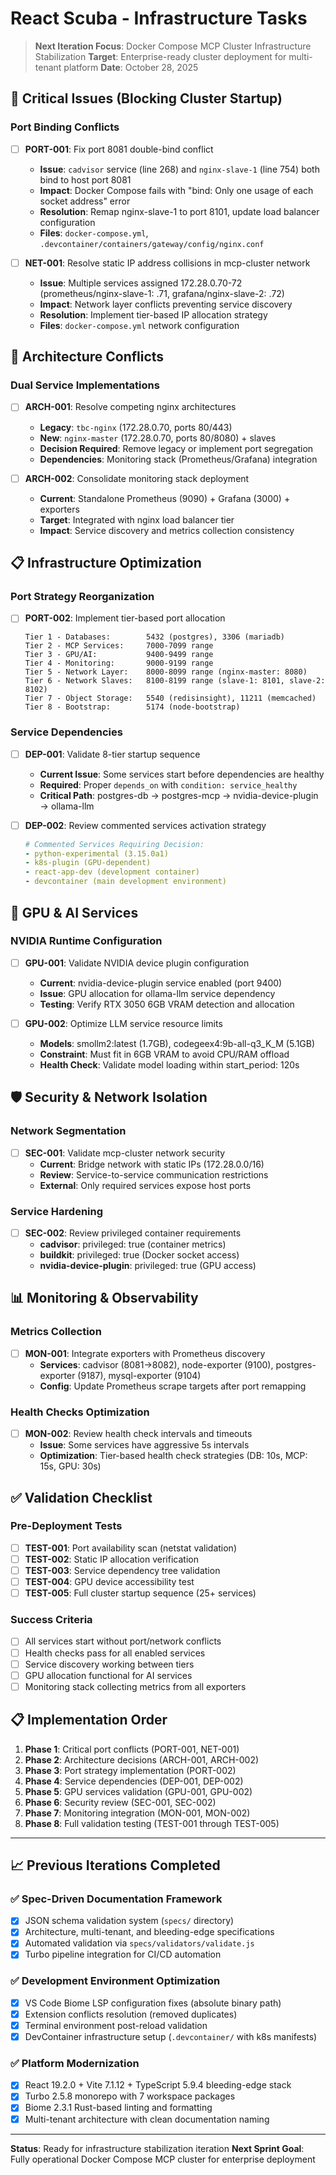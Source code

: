 # React Scuba - Infrastructure Tasks

> **Next Iteration Focus**: Docker Compose MCP Cluster Infrastructure Stabilization
> **Target**: Enterprise-ready cluster deployment for multi-tenant platform
> **Date**: October 28, 2025

## 🚨 Critical Issues (Blocking Cluster Startup)

### Port Binding Conflicts

- [ ] **PORT-001**: Fix port 8081 double-bind conflict

  - **Issue**: `cadvisor` service (line 268) and `nginx-slave-1` (line 754) both bind to host port 8081
  - **Impact**: Docker Compose fails with "bind: Only one usage of each socket address" error
  - **Resolution**: Remap nginx-slave-1 to port 8101, update load balancer configuration
  - **Files**: `docker-compose.yml`, `.devcontainer/containers/gateway/config/nginx.conf`

- [ ] **NET-001**: Resolve static IP address collisions in mcp-cluster network
  - **Issue**: Multiple services assigned 172.28.0.70-72 (prometheus/nginx-slave-1: .71, grafana/nginx-slave-2: .72)
  - **Impact**: Network layer conflicts preventing service discovery
  - **Resolution**: Implement tier-based IP allocation strategy
  - **Files**: `docker-compose.yml` network configuration

## 🔧 Architecture Conflicts

### Dual Service Implementations

- [ ] **ARCH-001**: Resolve competing nginx architectures

  - **Legacy**: `tbc-nginx` (172.28.0.70, ports 80/443)
  - **New**: `nginx-master` (172.28.0.70, ports 80/8080) + slaves
  - **Decision Required**: Remove legacy or implement port segregation
  - **Dependencies**: Monitoring stack (Prometheus/Grafana) integration

- [ ] **ARCH-002**: Consolidate monitoring stack deployment
  - **Current**: Standalone Prometheus (9090) + Grafana (3000) + exporters
  - **Target**: Integrated with nginx load balancer tier
  - **Impact**: Service discovery and metrics collection consistency

## 📋 Infrastructure Optimization

### Port Strategy Reorganization

- [ ] **PORT-002**: Implement tier-based port allocation

  ```text
  Tier 1 - Databases:        5432 (postgres), 3306 (mariadb)
  Tier 2 - MCP Services:     7000-7099 range
  Tier 3 - GPU/AI:           9400-9499 range
  Tier 4 - Monitoring:       9000-9199 range
  Tier 5 - Network Layer:    8000-8099 range (nginx-master: 8080)
  Tier 6 - Network Slaves:   8100-8199 range (slave-1: 8101, slave-2: 8102)
  Tier 7 - Object Storage:   5540 (redisinsight), 11211 (memcached)
  Tier 8 - Bootstrap:        5174 (node-bootstrap)
  ```

### Service Dependencies

- [ ] **DEP-001**: Validate 8-tier startup sequence

  - **Current Issue**: Some services start before dependencies are healthy
  - **Required**: Proper `depends_on` with `condition: service_healthy`
  - **Critical Path**: postgres-db → postgres-mcp → nvidia-device-plugin → ollama-llm

- [ ] **DEP-002**: Review commented services activation strategy

  ```yaml
  # Commented Services Requiring Decision:
  - python-experimental (3.15.0a1)
  - k8s-plugin (GPU-dependent)
  - react-app-dev (development container)
  - devcontainer (main development environment)
  ```

## 🔬 GPU & AI Services

### NVIDIA Runtime Configuration

- [ ] **GPU-001**: Validate NVIDIA device plugin configuration

  - **Current**: nvidia-device-plugin service enabled (port 9400)
  - **Issue**: GPU allocation for ollama-llm service dependency
  - **Testing**: Verify RTX 3050 6GB VRAM detection and allocation

- [ ] **GPU-002**: Optimize LLM service resource limits
  - **Models**: smollm2:latest (1.7GB), codegeex4:9b-all-q3_K_M (5.1GB)
  - **Constraint**: Must fit in 6GB VRAM to avoid CPU/RAM offload
  - **Health Check**: Validate model loading within start_period: 120s

## 🛡️ Security & Network Isolation

### Network Segmentation

- [ ] **SEC-001**: Validate mcp-cluster network security
  - **Current**: Bridge network with static IPs (172.28.0.0/16)
  - **Review**: Service-to-service communication restrictions
  - **External**: Only required services expose host ports

### Service Hardening

- [ ] **SEC-002**: Review privileged container requirements
  - **cadvisor**: privileged: true (container metrics)
  - **buildkit**: privileged: true (Docker socket access)
  - **nvidia-device-plugin**: privileged: true (GPU access)

## 📊 Monitoring & Observability

### Metrics Collection

- [ ] **MON-001**: Integrate exporters with Prometheus discovery
  - **Services**: cadvisor (8081→8082), node-exporter (9100), postgres-exporter (9187), mysql-exporter (9104)
  - **Config**: Update Prometheus scrape targets after port remapping

### Health Checks Optimization

- [ ] **MON-002**: Review health check intervals and timeouts
  - **Issue**: Some services have aggressive 5s intervals
  - **Optimization**: Tier-based health check strategies (DB: 10s, MCP: 15s, GPU: 30s)

## ✅ Validation Checklist

### Pre-Deployment Tests

- [ ] **TEST-001**: Port availability scan (netstat validation)
- [ ] **TEST-002**: Static IP allocation verification
- [ ] **TEST-003**: Service dependency tree validation
- [ ] **TEST-004**: GPU device accessibility test
- [ ] **TEST-005**: Full cluster startup sequence (25+ services)

### Success Criteria

- [ ] All services start without port/network conflicts
- [ ] Health checks pass for all enabled services
- [ ] Service discovery working between tiers
- [ ] GPU allocation functional for AI services
- [ ] Monitoring stack collecting metrics from all exporters

## 📋 Implementation Order

1. **Phase 1**: Critical port conflicts (PORT-001, NET-001)
2. **Phase 2**: Architecture decisions (ARCH-001, ARCH-002)
3. **Phase 3**: Port strategy implementation (PORT-002)
4. **Phase 4**: Service dependencies (DEP-001, DEP-002)
5. **Phase 5**: GPU services validation (GPU-001, GPU-002)
6. **Phase 6**: Security review (SEC-001, SEC-002)
7. **Phase 7**: Monitoring integration (MON-001, MON-002)
8. **Phase 8**: Full validation testing (TEST-001 through TEST-005)

---

## 📈 Previous Iterations Completed

### ✅ Spec-Driven Documentation Framework

- [x] JSON schema validation system (`specs/` directory)
- [x] Architecture, multi-tenant, and bleeding-edge specifications
- [x] Automated validation via `specs/validators/validate.js`
- [x] Turbo pipeline integration for CI/CD automation

### ✅ Development Environment Optimization

- [x] VS Code Biome LSP configuration fixes (absolute binary path)
- [x] Extension conflicts resolution (removed duplicates)
- [x] Terminal environment post-reload validation
- [x] DevContainer infrastructure setup (`.devcontainer/` with k8s manifests)

### ✅ Platform Modernization

- [x] React 19.2.0 + Vite 7.1.12 + TypeScript 5.9.4 bleeding-edge stack
- [x] Turbo 2.5.8 monorepo with 7 workspace packages
- [x] Biome 2.3.1 Rust-based linting and formatting
- [x] Multi-tenant architecture with clean documentation naming

---

**Status**: Ready for infrastructure stabilization iteration
**Next Sprint Goal**: Fully operational Docker Compose MCP cluster for enterprise deployment
